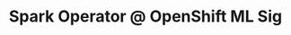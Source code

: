 ---
title: "Spark Operator @ OpenShift ML Sig"
description: "Really short intro into operators and also comparison of two existing operators for Apache Spark."
link: "https://www.youtube.com/watch?v=Lw2omArsYAE"
tags: ["spark", "ML Sig", "openshift", "kubernetes-operator"]
weight: 1
draft: false
---